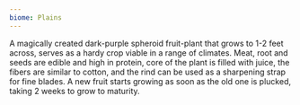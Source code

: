 ```yaml
---
biome: Plains
---
```

A magically created dark-purple spheroid fruit-plant that grows to 1-2 feet across, serves as a hardy crop viable in a range of climates. Meat, root and seeds are edible and high in protein, core of the plant is filled with juice, the fibers are similar to cotton, and the rind can be used as a sharpening strap for fine blades. A new fruit starts growing as soon as the old one is plucked, taking 2 weeks to grow to maturity. 

